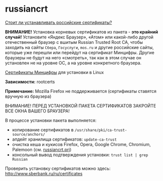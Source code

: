# russiancrt
[Стоит ли устанавливать российские сертификаты?](https://www.blancvpn.com/blog/stoit-li-ustanavlivat-rossiiskii-tls-sertifikat-s-gosuslug)  
  
**ВНИМАНИЕ!** Установка корневых сертификатов из пакета - **это крайний случай!** Установите «Яндекс Браузер», «Атом» или какой-либо другой отечественный браузер с вшитым Russian Trusted Root CA, чтобы заходить на сайты `Сбера`, `Госуслуги`, `mos.ru` и другие российские сайты, которые уже перешли или перейдут на сертификат Минцифры. Другие браузеры не будут на него «смотреть», так как в этом случае он установлен не на уровне ОС, а на уровне конкретного браузера.  
  
[Сертификаты Минцифры](https://www.gosuslugi.ru/crt) для установки в Linux  
  
**Зависимости:** rootcerts  
  
**Примечание:** Mozilla Firefox не поддерживается (сертификаты ставятся вручную из браузера)
  
ВНИМАНИЕ! ПЕРЕД УСТАНОВКОЙ ПАКЕТА СЕРТИФИКАТОВ ЗАКРОЙТЕ ВСЕ ОКНА ВАШЕГО БРАУЗЕРА!

В процессе установки пакета выполняется:
+ копирование сертификатов в `/usr/share/pki/ca-trust-source/anchors/`
+ апдейт хранилища сертификатов: `update-ca-trust`
+ очистка кеша и кукисов Firefox, Opera, Google Chrome, Chromium, Palemoon (см. [russiancrt.prj](https://github.com/AKotov-dev/russiancrt/blob/main/russiancrt.prj))
+ консольный вывод подтверждения установки: `trust list | grep Russian`

Проверить установку сертификатов можно здесь: http://www.sberbank.ru/ru/certificates
